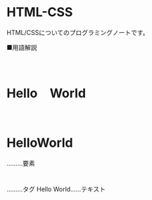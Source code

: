 # HTML-CSS
HTML/CSSについてのプログラミングノートです。


■用語解説

　<h1>Hello　World</h1>
 
　　　<h1>HelloWorld</h1>………要素
　　　<h1></h1>………タグ
      Hello World……テキスト
　
 
